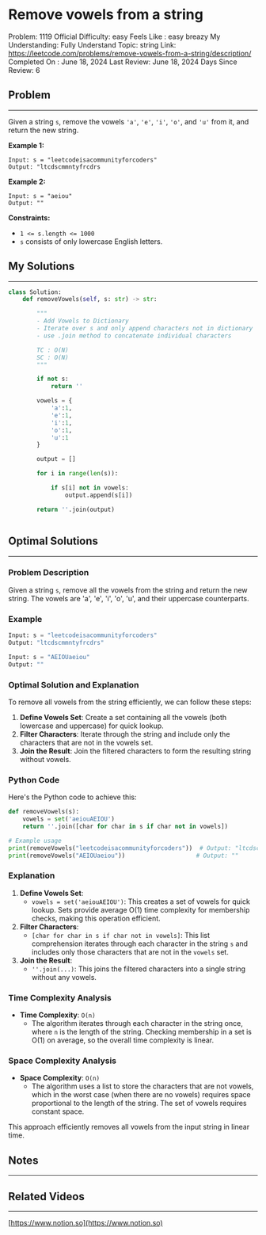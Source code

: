 # Remove vowels from a string

Problem: 1119
Official Difficulty: easy
Feels Like : easy breazy
My Understanding: Fully Understand
Topic: string
Link: https://leetcode.com/problems/remove-vowels-from-a-string/description/
Completed On : June 18, 2024
Last Review: June 18, 2024
Days Since Review: 6

## Problem

---

Given a string `s`, remove the vowels `'a'`, `'e'`, `'i'`, `'o'`, and `'u'` from it, and return the new string.

**Example 1:**

```
Input: s = "leetcodeisacommunityforcoders"
Output: "ltcdscmmntyfrcdrs
```

**Example 2:**

```
Input: s = "aeiou"
Output: ""
```

**Constraints:**

- `1 <= s.length <= 1000`
- `s` consists of only lowercase English letters.

## My Solutions

---

```python
class Solution:
    def removeVowels(self, s: str) -> str:

        """
        - Add Vowels to Dictionary
        - Iterate over s and only append characters not in dictionary
        - use .join method to concatenate individual characters

        TC : O(N)
        SC : O(N)
        """

        if not s:
            return ''

        vowels = {
            'a':1,
            'e':1,
            'i':1,
            'o':1,
            'u':1
        }

        output = []

        for i in range(len(s)):

            if s[i] not in vowels:
                output.append(s[i])

        return ''.join(output)
```

```python

```

## Optimal Solutions

---

### Problem Description

Given a string `s`, remove all the vowels from the string and return the new string. The vowels are 'a', 'e', 'i', 'o', 'u', and their uppercase counterparts.

### Example

```python
Input: s = "leetcodeisacommunityforcoders"
Output: "ltcdscmmntyfrcdrs"

Input: s = "AEIOUaeiou"
Output: ""

```

### Optimal Solution and Explanation

To remove all vowels from the string efficiently, we can follow these steps:

1. **Define Vowels Set**: Create a set containing all the vowels (both lowercase and uppercase) for quick lookup.
2. **Filter Characters**: Iterate through the string and include only the characters that are not in the vowels set.
3. **Join the Result**: Join the filtered characters to form the resulting string without vowels.

### Python Code

Here's the Python code to achieve this:

```python
def removeVowels(s):
    vowels = set('aeiouAEIOU')
    return ''.join([char for char in s if char not in vowels])

# Example usage
print(removeVowels("leetcodeisacommunityforcoders"))  # Output: "ltcdscmmntyfrcdrs"
print(removeVowels("AEIOUaeiou"))                    # Output: ""

```

### Explanation

1. **Define Vowels Set**:
    - `vowels = set('aeiouAEIOU')`: This creates a set of vowels for quick lookup. Sets provide average O(1) time complexity for membership checks, making this operation efficient.
2. **Filter Characters**:
    - `[char for char in s if char not in vowels]`: This list comprehension iterates through each character in the string `s` and includes only those characters that are not in the `vowels` set.
3. **Join the Result**:
    - `''.join(...)`: This joins the filtered characters into a single string without any vowels.

### Time Complexity Analysis

- **Time Complexity**: `O(n)`
    - The algorithm iterates through each character in the string once, where `n` is the length of the string. Checking membership in a set is O(1) on average, so the overall time complexity is linear.

### Space Complexity Analysis

- **Space Complexity**: `O(n)`
    - The algorithm uses a list to store the characters that are not vowels, which in the worst case (when there are no vowels) requires space proportional to the length of the string. The set of vowels requires constant space.

This approach efficiently removes all vowels from the input string in linear time.

## Notes

---

 

## Related Videos

---

[https://www.notion.so](https://www.notion.so)